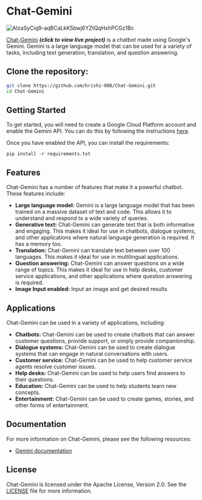 # Chat-Gemini

![AIzaSyCiq9-aqBCaLkK5bwj6YZtQqHxhPCGz1Bc](https://github.com/hrishi-008/Chat-Gemini/assets/97169623/3b30526a-ca1a-4355-bef3-864f07671f54)


[Chat-Gemini](https://chat-gemini-pro.streamlit.app/) _**(click to view live project)**_ is a chatbot made using Google's Gemini. Gemini is a large language model that can be used for a variety of tasks, including text generation, translation, and question answering.

## Clone the repository:

```bash
git clone https://github.com/hrishi-008/Chat-Gemini.git
cd Chat-Gemini
```

## Getting Started

To get started, you will need to create a Google Cloud Platform account and enable the Gemini API. You can do this by following the instructions [here](https://makersuite.google.com/app/apikey).

Once you have enabled the API, you can install the requirements:

```shell
pip install -r requirements.txt
```
## Features

Chat-Gemini has a number of features that make it a powerful chatbot. These features include:

* **Large language model:** Gemini is a large language model that has been trained on a massive dataset of text and code. This allows it to understand and respond to a wide variety of queries.
* **Generative text:** Chat-Gemini can generate text that is both informative and engaging. This makes it ideal for use in chatbots, dialogue systems, and other applications where natural language generation is required. It has a memory too.
* **Translation:** Chat-Gemini can translate text between over 100 languages. This makes it ideal for use in multilingual applications.
* **Question answering:** Chat-Gemini can answer questions on a wide range of topics. This makes it ideal for use in help desks, customer service applications, and other applications where question answering is required.
* **Image Input enabled:** Input an image and get desired results

## Applications

Chat-Gemini can be used in a variety of applications, including:

* **Chatbots:** Chat-Gemini can be used to create chatbots that can answer customer questions, provide support, or simply provide companionship.
* **Dialogue systems:** Chat-Gemini can be used to create dialogue systems that can engage in natural conversations with users.
* **Customer service:** Chat-Gemini can be used to help customer service agents resolve customer issues.
* **Help desks:** Chat-Gemini can be used to help users find answers to their questions.
* **Education:** Chat-Gemini can be used to help students learn new concepts.
* **Entertainment:** Chat-Gemini can be used to create games, stories, and other forms of entertainment.

## Documentation

For more information on Chat-Gemini, please see the following resources:

* [Gemini documentation](https://deepmind.google/technologies/gemini/#introduction)

## License

Chat-Gemini is licensed under the Apache License, Version 2.0. See the [LICENSE](LICENSE) file for more information.
